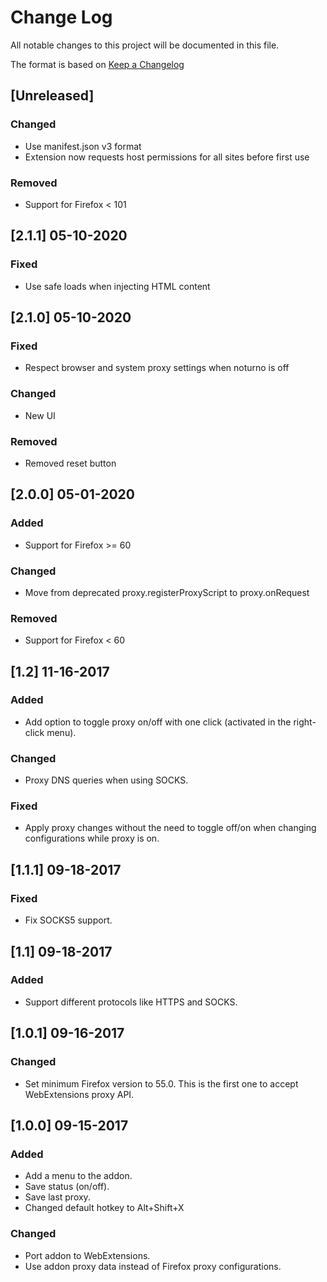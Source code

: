 # Change Log
All notable changes to this project will be documented in this file.

The format is based on [Keep a Changelog](http://keepachangelog.com/en/1.0.0/)

## [Unreleased]
### Changed
- Use manifest.json v3 format
- Extension now requests host permissions for all sites before first use

### Removed
- Support for Firefox < 101

## [2.1.1] 05-10-2020
### Fixed
- Use safe loads when injecting HTML content

## [2.1.0] 05-10-2020
### Fixed
- Respect browser and system proxy settings when noturno is off

### Changed
- New UI

### Removed
- Removed reset button

## [2.0.0] 05-01-2020
### Added
- Support for Firefox >= 60

### Changed
- Move from deprecated proxy.registerProxyScript to proxy.onRequest

### Removed
- Support for Firefox < 60

## [1.2] 11-16-2017
### Added
- Add option to toggle proxy on/off with one click (activated in the right-click menu).
### Changed
- Proxy DNS queries when using SOCKS.
### Fixed
- Apply proxy changes without the need to toggle off/on when changing configurations while proxy is on.

## [1.1.1] 09-18-2017
### Fixed
- Fix SOCKS5 support.

## [1.1] 09-18-2017
### Added
- Support different protocols like HTTPS and SOCKS.

## [1.0.1] 09-16-2017
### Changed
- Set minimum Firefox version to 55.0. This is the first one to accept WebExtensions proxy API.

## [1.0.0] 09-15-2017
### Added
- Add a menu to the addon.
- Save status (on/off).
- Save last proxy.
- Changed default hotkey to Alt+Shift+X

### Changed
- Port addon to WebExtensions.
- Use addon proxy data instead of Firefox proxy configurations.
